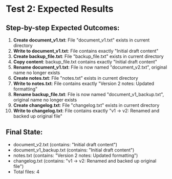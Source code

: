 # Test 2: Expected Results

## Step-by-step Expected Outcomes:

1. **Create document_v1.txt**: File "document_v1.txt" exists in current directory
2. **Write to document_v1.txt**: File contains exactly "Initial draft content"
3. **Create backup_file.txt**: File "backup_file.txt" exists in current directory
4. **Copy content**: backup_file.txt contains exactly "Initial draft content"
5. **Rename document_v1.txt**: File is now named "document_v2.txt", original name no longer exists
6. **Create notes.txt**: File "notes.txt" exists in current directory
7. **Write to notes.txt**: File contains exactly "Version 2 notes: Updated formatting"
8. **Rename backup_file.txt**: File is now named "document_v1_backup.txt", original name no longer exists
9. **Create changelog.txt**: File "changelog.txt" exists in current directory
10. **Write to changelog.txt**: File contains exactly "v1 -> v2: Renamed and backed up original file"

## Final State:
- document_v2.txt (contains: "Initial draft content")
- document_v1_backup.txt (contains: "Initial draft content")
- notes.txt (contains: "Version 2 notes: Updated formatting")
- changelog.txt (contains: "v1 -> v2: Renamed and backed up original file")
- Total files: 4
